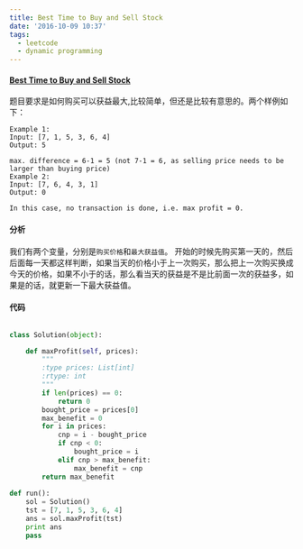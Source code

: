 ```yaml
---
title: Best Time to Buy and Sell Stock
date: '2016-10-09 10:37'
tags:
  - leetcode
  - dynamic programming
---
```


#### [Best Time to Buy and Sell Stock](https://leetcode.com/problems/best-time-to-buy-and-sell-stock/)

题目要求是如何购买可以获益最大,比较简单，但还是比较有意思的。两个样例如下：

    Example 1:
    Input: [7, 1, 5, 3, 6, 4]
    Output: 5

    max. difference = 6-1 = 5 (not 7-1 = 6, as selling price needs to be larger than buying price)
    Example 2:
    Input: [7, 6, 4, 3, 1]
    Output: 0

    In this case, no transaction is done, i.e. max profit = 0.

#### 分析

我们有两个变量，分别是`购买价格`和`最大获益值`。
开始的时候先购买第一天的，然后后面每一天都这样判断，如果当天的价格小于上一次购买，那么把上一次购买换成今天的价格，如果不小于的话，那么看当天的获益是不是比前面一次的获益多，如果是的话，就更新一下最大获益值。

#### 代码

```python

class Solution(object):

    def maxProfit(self, prices):
        """
        :type prices: List[int]
        :rtype: int
        """
        if len(prices) == 0:
            return 0
        bought_price = prices[0]
        max_benefit = 0
        for i in prices:
            cnp = i - bought_price
            if cnp < 0:
                bought_price = i
            elif cnp > max_benefit:
                max_benefit = cnp
        return max_benefit
       
def run():
    sol = Solution()
    tst = [7, 1, 5, 3, 6, 4]
    ans = sol.maxProfit(tst)
    print ans
    pass

```

